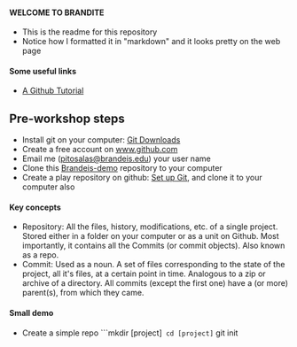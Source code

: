 #### WELCOME TO BRANDITE

* This is the readme for this repository
* Notice how I formatted it in "markdown" and it looks pretty on the web page

#### Some useful links
* [A Github Tutorial](http://www.sbf5.com/~cduan/technical/git/)

## Pre-workshop steps
* Install git on your computer: [Git Downloads](http://git-scm.com/downloads)
* Create a free account on www.github.com
* Email me (pitosalas@brandeis.edu) your user name
* Clone this [Brandeis-demo](https://github.com/pitosalas/brandeis-demo) repository to your computer
* Create a play repository on github: [Set up Git](https://help.github.com/articles/set-up-git), and clone it to your computer also

#### Key concepts
* Repository: All the files, history, modifications, etc. of a single project. Stored either in a folder on your computer or as a unit on Github. Most importantly, it contains all the Commits (or commit objects). Also known as a repo.
* Commit: Used as a noun. A set of files corresponding to the state of the project, all it's files, at a certain point in time. Analogous to a zip or archive of a directory. All commits (except the first one) have a (or more) parent(s), from which they came.

#### Small demo
* Create a simple repo
```mkdir [project]`
cd [project]`
git init
```
